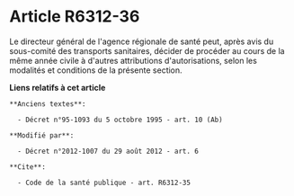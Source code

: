# Article R6312-36

Le directeur général de l'agence régionale de santé peut, après avis du sous-comité des transports sanitaires, décider de
procéder au cours de la même année civile à d'autres attributions d'autorisations, selon les modalités et conditions de la
présente section.

**Liens relatifs à cet article**

	**Anciens textes**:

	  - Décret n°95-1093 du 5 octobre 1995 - art. 10 (Ab)

	**Modifié par**:

	  - Décret n°2012-1007 du 29 août 2012 - art. 6

	**Cite**:

	  - Code de la santé publique - art. R6312-35
